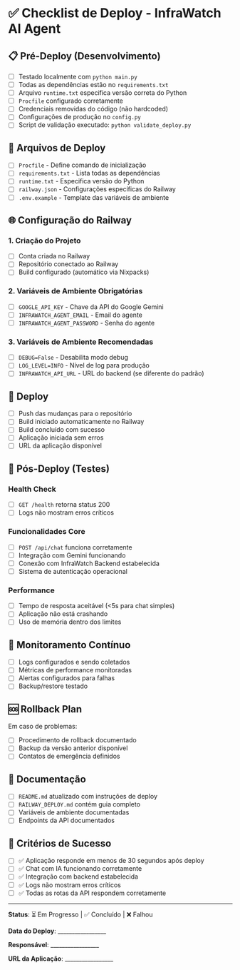 # ✅ Checklist de Deploy - InfraWatch AI Agent

## 📋 Pré-Deploy (Desenvolvimento)

- [ ] Testado localmente com `python main.py`
- [ ] Todas as dependências estão no `requirements.txt`
- [ ] Arquivo `runtime.txt` especifica versão correta do Python
- [ ] `Procfile` configurado corretamente
- [ ] Credenciais removidas do código (não hardcoded)
- [ ] Configurações de produção no `config.py`
- [ ] Script de validação executado: `python validate_deploy.py`

## 🔧 Arquivos de Deploy

- [ ] `Procfile` - Define comando de inicialização
- [ ] `requirements.txt` - Lista todas as dependências
- [ ] `runtime.txt` - Especifica versão do Python
- [ ] `railway.json` - Configurações específicas do Railway
- [ ] `.env.example` - Template das variáveis de ambiente

## 🌐 Configuração do Railway

### 1. Criação do Projeto
- [ ] Conta criada no Railway
- [ ] Repositório conectado ao Railway
- [ ] Build configurado (automático via Nixpacks)

### 2. Variáveis de Ambiente Obrigatórias
- [ ] `GOOGLE_API_KEY` - Chave da API do Google Gemini
- [ ] `INFRAWATCH_AGENT_EMAIL` - Email do agente
- [ ] `INFRAWATCH_AGENT_PASSWORD` - Senha do agente

### 3. Variáveis de Ambiente Recomendadas
- [ ] `DEBUG=False` - Desabilita modo debug
- [ ] `LOG_LEVEL=INFO` - Nível de log para produção
- [ ] `INFRAWATCH_API_URL` - URL do backend (se diferente do padrão)

## 🚀 Deploy

- [ ] Push das mudanças para o repositório
- [ ] Build iniciado automaticamente no Railway
- [ ] Build concluído com sucesso
- [ ] Aplicação iniciada sem erros
- [ ] URL da aplicação disponível

## 🧪 Pós-Deploy (Testes)

### Health Check
- [ ] `GET /health` retorna status 200
- [ ] Logs não mostram erros críticos

### Funcionalidades Core
- [ ] `POST /api/chat` funciona corretamente
- [ ] Integração com Gemini funcionando
- [ ] Conexão com InfraWatch Backend estabelecida
- [ ] Sistema de autenticação operacional

### Performance
- [ ] Tempo de resposta aceitável (<5s para chat simples)
- [ ] Aplicação não está crashando
- [ ] Uso de memória dentro dos limites

## 🔄 Monitoramento Contínuo

- [ ] Logs configurados e sendo coletados
- [ ] Métricas de performance monitoradas
- [ ] Alertas configurados para falhas
- [ ] Backup/restore testado

## 🆘 Rollback Plan

Em caso de problemas:
- [ ] Procedimento de rollback documentado
- [ ] Backup da versão anterior disponível
- [ ] Contatos de emergência definidos

## 📝 Documentação

- [ ] `README.md` atualizado com instruções de deploy
- [ ] `RAILWAY_DEPLOY.md` contém guia completo
- [ ] Variáveis de ambiente documentadas
- [ ] Endpoints da API documentados

## 🎯 Critérios de Sucesso

- [ ] ✅ Aplicação responde em menos de 30 segundos após deploy
- [ ] ✅ Chat com IA funcionando corretamente
- [ ] ✅ Integração com backend estabelecida
- [ ] ✅ Logs não mostram erros críticos
- [ ] ✅ Todas as rotas da API respondem corretamente

---

**Status**: ⏳ Em Progresso | ✅ Concluído | ❌ Falhou

**Data do Deploy**: _________________

**Responsável**: _________________

**URL da Aplicação**: _________________

